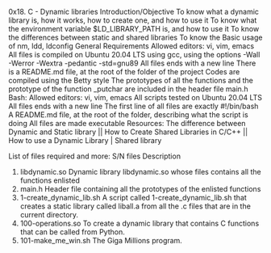 0x18. C - Dynamic libraries
Introduction/Objective
To know what a dynamic library is, how it works, how to create one, and how to use it
To know what the environment variable $LD_LIBRARY_PATH is, and how to use it
To know the differences between static and shared libraries
To know the Basic usage of nm, ldd, ldconfig
General Requirements
Allowed editors: vi, vim, emacs
All files is compiled on Ubuntu 20.04 LTS using gcc, using the options -Wall -Werror -Wextra -pedantic -std=gnu89
All files ends with a new line
There is a README.md file, at the root of the folder of the project
Codes are compiled using the Betty style
The prototypes of all the functions and the prototype of the function _putchar are included in the header file main.h Bash:
Allowed editors: vi, vim, emacs
All scripts tested on Ubuntu 20.04 LTS
All files ends with a new line
The first line of all files are exactly #!/bin/bash
A README.md file, at the root of the folder, describing what the script is doing
All files are made executable
Resources:
The difference between Dynamic and Static library || How to Create Shared Libraries in C/C++ || How to use a Dynamic Library | Shared library

List of files required and more:
S/N	files	Description
1.	libdynamic.so	Dynamic library libdynamic.so whose files contains all the functions enlisted
2.	main.h	Header file containing all the prototypes of the enlisted functions
3.	1-create_dynamic_lib.sh	A script called 1-create_dynamic_lib.sh that creates a static library called liball.a from all the .c files that are in the current directory.
2.	100-operations.so	To create a dynamic library that contains C functions that can be called from Python.
3.	101-make_me_win.sh	The Giga Millions program.
